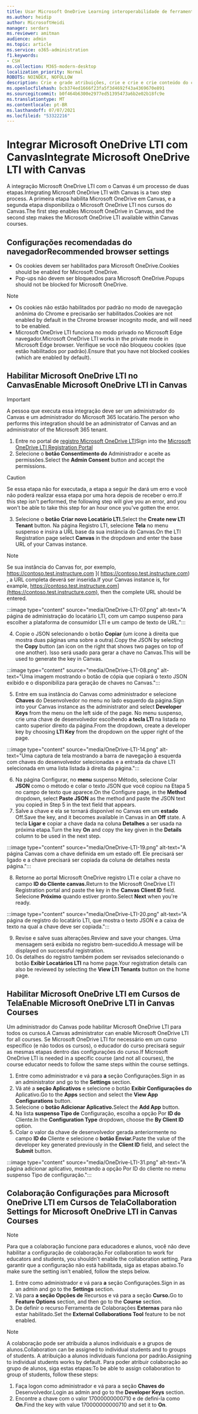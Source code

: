 ```yaml
---
title: Usar Microsoft OneDrive Learning interoperabilidade de ferramentas
ms.author: heidip
author: MicrosoftHeidi
manager: serdars
ms.reviewer: amitman
audience: admin
ms.topic: article
ms.service: o365-administration
f1.keywords:
- CSH
ms.collection: M365-modern-desktop
localization_priority: Normal
ROBOTS: NOINDEX, NOFOLLOW
description: Crie e grade atribuições, crie e crie e crie conteúdo do curso e colabore em arquivos em tempo real com o novo aplicativo de interoperabilidade de ferramentas Microsoft OneDrive Learning ferramentas.
ms.openlocfilehash: bcb374ed1666f23fa5f3d4692f43a4369670e891
ms.sourcegitcommit: b0f464b6300e2977ed51395473a6b2e02b18fc9e
ms.translationtype: MT
ms.contentlocale: pt-BR
ms.lasthandoff: 07/07/2021
ms.locfileid: "53322216"
---
```

# <a name="integrate-microsoft-onedrive-lti-with-canvas"></a><span data-ttu-id="f84f4-103">Integrar Microsoft OneDrive LTI com Canvas</span><span class="sxs-lookup"><span data-stu-id="f84f4-103">Integrate Microsoft OneDrive LTI with Canvas</span></span>

<span data-ttu-id="f84f4-104">A integração Microsoft OneDrive LTI com o Canvas é um processo de duas etapas.</span><span class="sxs-lookup"><span data-stu-id="f84f4-104">Integrating Microsoft OneDrive LTI with Canvas is a two step process.</span></span> <span data-ttu-id="f84f4-105">A primeira etapa habilita Microsoft OneDrive em Canvas, e a segunda etapa disponibiliza o Microsoft OneDrive LTI nos cursos do Canvas.</span><span class="sxs-lookup"><span data-stu-id="f84f4-105">The first step enables Microsoft OneDrive in Canvas, and the second step makes the Microsoft OneDrive LTI available within Canvas courses.</span></span>

## <a name="recommended-browser-settings"></a><span data-ttu-id="f84f4-106">Configurações recomendadas do navegador</span><span class="sxs-lookup"><span data-stu-id="f84f4-106">Recommended browser settings</span></span>

- <span data-ttu-id="f84f4-107">Os cookies devem ser habilitados para Microsoft OneDrive.</span><span class="sxs-lookup"><span data-stu-id="f84f4-107">Cookies should be enabled for Microsoft OneDrive.</span></span>
- <span data-ttu-id="f84f4-108">Pop-ups não devem ser bloqueados para Microsoft OneDrive.</span><span class="sxs-lookup"><span data-stu-id="f84f4-108">Popups should not be blocked for Microsoft OneDrive.</span></span>

> [!NOTE]
> - <span data-ttu-id="f84f4-109">Os cookies não estão habilitados por padrão no modo de navegação anônima do Chrome e precisarão ser habilitados.</span><span class="sxs-lookup"><span data-stu-id="f84f4-109">Cookies are not enabled by default in the Chrome browser incognito mode, and will need to be enabled.</span></span>
> - <span data-ttu-id="f84f4-110">Microsoft OneDrive LTI funciona no modo privado no Microsoft Edge navegador.</span><span class="sxs-lookup"><span data-stu-id="f84f4-110">Microsoft OneDrive LTI works in the private mode in Microsoft Edge browser.</span></span> <span data-ttu-id="f84f4-111">Verifique se você não bloqueou cookies (que estão habilitados por padrão).</span><span class="sxs-lookup"><span data-stu-id="f84f4-111">Ensure that you have not blocked cookies (which are enabled by default).</span></span>

## <a name="enable-microsoft-onedrive-lti-in-canvas"></a><span data-ttu-id="f84f4-112">Habilitar Microsoft OneDrive LTI no Canvas</span><span class="sxs-lookup"><span data-stu-id="f84f4-112">Enable Microsoft OneDrive LTI in Canvas</span></span>

> [!IMPORTANT]
> <span data-ttu-id="f84f4-113">A pessoa que executa essa integração deve ser um administrador do Canvas e um administrador do Microsoft 365 locatário.</span><span class="sxs-lookup"><span data-stu-id="f84f4-113">The person who performs this integration should be an administrator of Canvas and an administrator of the Microsoft 365 tenant.</span></span>

1. <span data-ttu-id="f84f4-114">Entre no portal de <a href="https://onedrivelti.microsoft.com/admin" target="_blank">registro Microsoft OneDrive LTI</a></span><span class="sxs-lookup"><span data-stu-id="f84f4-114">Sign into the <a href="https://onedrivelti.microsoft.com/admin" target="_blank">Microsoft OneDrive LTI Registration Portal</a></span></span>
1. <span data-ttu-id="f84f4-115">Selecione o **botão Consentimento do** Administrador e aceite as permissões.</span><span class="sxs-lookup"><span data-stu-id="f84f4-115">Select the **Admin Consent** button and accept the permissions.</span></span>

> [!CAUTION]
> <span data-ttu-id="f84f4-116">Se essa etapa não for executada, a etapa a seguir lhe dará um erro e você não poderá realizar essa etapa por uma hora depois de receber o erro.</span><span class="sxs-lookup"><span data-stu-id="f84f4-116">If this step isn't performed, the following step will give you an error, and you won't be able to take this step for an hour once you've gotten the error.</span></span>

3. <span data-ttu-id="f84f4-117">Selecione o **botão Criar novo Locatário LTI.**</span><span class="sxs-lookup"><span data-stu-id="f84f4-117">Select the **Create new LTI Tenant** button.</span></span> <span data-ttu-id="f84f4-118">Na página Registro LTI, selecione **Tela** no menu suspenso e insira a URL base da sua instância do Canvas.</span><span class="sxs-lookup"><span data-stu-id="f84f4-118">On the LTI Registration page select **Canvas** in the dropdown and enter the base URL of your Canvas instance.</span></span>

> [!NOTE]
> <span data-ttu-id="f84f4-119">Se sua instância do Canvas for, por exemplo, https://contoso.test.instructure.com ]( https://contoso.test.instructure.com) , a URL completa deverá ser inserida.</span><span class="sxs-lookup"><span data-stu-id="f84f4-119">If your Canvas instance is, for example, https://contoso.test.instructure.com](https://contoso.test.instructure.com), then the complete URL should be entered.</span></span>

:::image type="content" source="media/OneDrive-LTI-07.png" alt-text="A página de administração do locatário LTI, com um campo suspenso para escolher a plataforma de consumidor LTI e um campo de texto de URL.":::

4. <span data-ttu-id="f84f4-121">Copie o JSON selecionando o botão **Copiar** (um ícone à direita que mostra duas páginas uma sobre a outra).</span><span class="sxs-lookup"><span data-stu-id="f84f4-121">Copy the JSON by selecting the **Copy** button (an icon on the right that shows two pages on top of one another).</span></span> <span data-ttu-id="f84f4-122">Isso será usado para gerar a chave no Canvas.</span><span class="sxs-lookup"><span data-stu-id="f84f4-122">This will be used to generate the key in Canvas.</span></span>

:::image type="content" source="media/OneDrive-LTI-08.png" alt-text="Uma imagem mostrando o botão de cópia que copiará o texto JSON exibido e o disponibiliza para geração de chaves no Canvas.":::

5. <span data-ttu-id="f84f4-124">Entre em sua instância do Canvas como administrador e selecione **Chaves** do Desenvolvedor no menu no lado esquerdo da página.</span><span class="sxs-lookup"><span data-stu-id="f84f4-124">Sign into your Canvas instance as the administrator and select **Developer Keys** from the menu on the left side of the page.</span></span> <span data-ttu-id="f84f4-125">No menu suspenso, crie uma chave de desenvolvedor escolhendo **a tecla LTI** na listada no canto superior direito da página.</span><span class="sxs-lookup"><span data-stu-id="f84f4-125">From the dropdown, create a developer key by choosing **LTI Key** from the dropdown on the upper right of the page.</span></span>

:::image type="content" source="media/OneDrive-LTI-14.png" alt-text="Uma captura de tela mostrando a barra de navegação à esquerda com chaves do desenvolvedor selecionadas e a entrada da chave LTI selecionada em uma lista listada à direita da página.":::

6. <span data-ttu-id="f84f4-127">Na página Configurar, no **menu** suspenso Método, selecione Colar **JSON** como o método e colar o texto JSON que você copiou na Etapa 5 no campo de texto que aparece.</span><span class="sxs-lookup"><span data-stu-id="f84f4-127">On the Configure page, in the **Method** dropdown, select **Paste JSON** as the method and paste the JSON text you copied in Step 5 in the text field that appears.</span></span>
7. <span data-ttu-id="f84f4-128">Salve a chave e ela se tornará disponível no Canvas em um **estado** Off.</span><span class="sxs-lookup"><span data-stu-id="f84f4-128">Save the key, and it becomes available in Canvas in an **Off** state.</span></span> <span data-ttu-id="f84f4-129">A tecla **Ligar e** copiar a chave dada na coluna **Detalhes** a ser usada na próxima etapa.</span><span class="sxs-lookup"><span data-stu-id="f84f4-129">Turn the key **On** and copy the key given in the **Details** column to be used in the next step.</span></span>

:::image type="content" source="media/OneDrive-LTI-19.png" alt-text="A página Canvas com a chave definida em um estado off. Ele precisará ser ligado e a chave precisará ser copiada da coluna de detalhes nesta página.":::

8. <span data-ttu-id="f84f4-131">Retorne ao portal Microsoft OneDrive registro LTI e colar a chave no campo **ID do Cliente canvas.**</span><span class="sxs-lookup"><span data-stu-id="f84f4-131">Return to the Microsoft OneDrive LTI Registration portal and paste the key in the **Canvas Client ID** field.</span></span> <span data-ttu-id="f84f4-132">Selecione **Próximo** quando estiver pronto.</span><span class="sxs-lookup"><span data-stu-id="f84f4-132">Select **Next** when you're ready.</span></span>

:::image type="content" source="media/OneDrive-LTI-20.png" alt-text="A página de registro do locatário LTI, que mostra o texto JSON e a caixa de texto na qual a chave deve ser copiada.":::

9. <span data-ttu-id="f84f4-134">Revise e salve suas alterações.</span><span class="sxs-lookup"><span data-stu-id="f84f4-134">Review and save your changes.</span></span> <span data-ttu-id="f84f4-135">Uma mensagem será exibida no registro bem-sucedido.</span><span class="sxs-lookup"><span data-stu-id="f84f4-135">A message will be displayed on successful registration.</span></span>
10. <span data-ttu-id="f84f4-136">Os detalhes do registro também podem ser revisados selecionando o botão **Exibir Locatários LTI** na home page.</span><span class="sxs-lookup"><span data-stu-id="f84f4-136">Your registration details can also be reviewed by selecting the **View LTI Tenants** button on the home page.</span></span>

## <a name="enable-microsoft-onedrive-lti-in-canvas-courses"></a><span data-ttu-id="f84f4-137">Habilitar Microsoft OneDrive LTI em Cursos de Tela</span><span class="sxs-lookup"><span data-stu-id="f84f4-137">Enable Microsoft OneDrive LTI in Canvas Courses</span></span>

<span data-ttu-id="f84f4-138">Um administrador do Canvas pode habilitar Microsoft OneDrive LTI para todos os cursos.</span><span class="sxs-lookup"><span data-stu-id="f84f4-138">A Canvas administrator can enable Microsoft OneDrive LTI for all courses.</span></span> <span data-ttu-id="f84f4-139">Se Microsoft OneDrive LTI for necessário em um curso específico (e não todos os cursos), o educador do curso precisará seguir as mesmas etapas dentro das configurações do curso.</span><span class="sxs-lookup"><span data-stu-id="f84f4-139">If Microsoft OneDrive LTI is needed in a specific course (and not all courses), the course educator needs to follow the same steps within the course settings.</span></span>

1. <span data-ttu-id="f84f4-140">Entre como administrador e vá para **a** seção Configurações.</span><span class="sxs-lookup"><span data-stu-id="f84f4-140">Sign in as an administrator and go to the **Settings** section.</span></span>
2. <span data-ttu-id="f84f4-141">Vá até a **seção Aplicativos** e selecione o botão **Exibir Configurações do** Aplicativo.</span><span class="sxs-lookup"><span data-stu-id="f84f4-141">Go to the **Apps** section and select the **View App Configurations** button.</span></span>
3. <span data-ttu-id="f84f4-142">Selecione o **botão Adicionar Aplicativo.**</span><span class="sxs-lookup"><span data-stu-id="f84f4-142">Select the **Add App** button.</span></span>
4. <span data-ttu-id="f84f4-143">Na lista **suspenso Tipo de** Configuração, escolha a opção Por **ID do** Cliente.</span><span class="sxs-lookup"><span data-stu-id="f84f4-143">In the **Configuration Type** dropdown, choose the **By Client ID** option.</span></span>
5. <span data-ttu-id="f84f4-144">Colar o valor da chave de desenvolvedor gerada anteriormente no campo **ID do** Cliente e selecione o **botão Enviar.**</span><span class="sxs-lookup"><span data-stu-id="f84f4-144">Paste the value of the developer key generated previously in the **Client ID** field, and select the **Submit** button.</span></span>

:::image type="content" source="media/OneDrive-LTI-31.png" alt-text="A página adicionar aplicativo, mostrando a opção Por ID do cliente no menu suspenso Tipo de configuração.":::

## <a name="collaboration-settings-for-microsoft-onedrive-lti-in-canvas-courses"></a><span data-ttu-id="f84f4-146">Colaboração Configurações para Microsoft OneDrive LTI em Cursos de Tela</span><span class="sxs-lookup"><span data-stu-id="f84f4-146">Collaboration Settings for Microsoft OneDrive LTI in Canvas Courses</span></span>

> [!NOTE]
> <span data-ttu-id="f84f4-147">Para que a colaboração funcione para educadores e alunos, você não deve habilitar a configuração de colaboração.</span><span class="sxs-lookup"><span data-stu-id="f84f4-147">For collaboration to work for educators and students, you shouldn't enable the collaboration setting.</span></span> <span data-ttu-id="f84f4-148">Para garantir que a configuração não está habilitada, siga as etapas abaixo.</span><span class="sxs-lookup"><span data-stu-id="f84f4-148">To make sure the setting isn't enabled, follow the steps below.</span></span>

1. <span data-ttu-id="f84f4-149">Entre como administrador e vá para **a** seção Configurações.</span><span class="sxs-lookup"><span data-stu-id="f84f4-149">Sign in as an admin and go to the **Settings** section.</span></span>
1. <span data-ttu-id="f84f4-150">Vá para **a seção Opções de** Recursos e vá para a seção **Curso.**</span><span class="sxs-lookup"><span data-stu-id="f84f4-150">Go to **Feature Options** section, and then go to the **Course** section.</span></span>
1. <span data-ttu-id="f84f4-151">De definir o recurso Ferramenta de Colaborações **Externas** para não estar habilitado.</span><span class="sxs-lookup"><span data-stu-id="f84f4-151">Set the **External Collaborations Tool** feature to be not enabled.</span></span>

> [!NOTE]
> <span data-ttu-id="f84f4-152">A colaboração pode ser atribuída a alunos individuais e a grupos de alunos.</span><span class="sxs-lookup"><span data-stu-id="f84f4-152">Collaboration can be assigned to individual students and to groups of students.</span></span> <span data-ttu-id="f84f4-153">A atribuição a alunos individuais funciona por padrão.</span><span class="sxs-lookup"><span data-stu-id="f84f4-153">Assigning to individual students works by default.</span></span> <span data-ttu-id="f84f4-154">Para poder atribuir colaboração ao grupo de alunos, siga estas etapas:</span><span class="sxs-lookup"><span data-stu-id="f84f4-154">To be able to assign collaboration to group of students, follow these steps:</span></span>

1. <span data-ttu-id="f84f4-155">Faça logon como administrador e vá para a seção **Chaves do** Desenvolvedor.</span><span class="sxs-lookup"><span data-stu-id="f84f4-155">Login as admin and go to the **Developer Keys** section.</span></span>
1. <span data-ttu-id="f84f4-156">Encontre a chave com o valor 17000000000710 e de defini-la como **On**.</span><span class="sxs-lookup"><span data-stu-id="f84f4-156">Find the key with value 170000000000710 and set it to **On**.</span></span>
